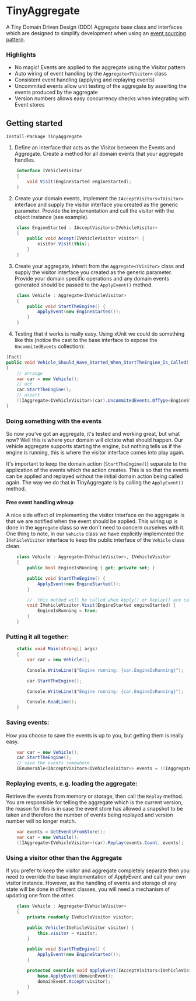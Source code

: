 # TinyAggregate
A Tiny Domain Driven Design (DDD) Aggregate base class and interfaces which are designed to simplify development when using an [event sourcing pattern](https://martinfowler.com/eaaDev/EventSourcing.html).

### Highlights
* No magic! Events are applied to the aggregate using the Visitor pattern
* Auto wiring of event handling by the `Aggregate<TVisitor>` class
* Consistent event handling (applying and replaying events)
* Uncommited events allow unit testing of the aggregate by asserting the events produced by the aggregate
* Version numbers allows easy concurrency checks when integrating with Event stores

## Getting started
```
Install-Package TinyAggregate
```

1. Define an interface that acts as the Visitor between the Events and Aggregate. Create a method for all domain events that your aggregate handles.
```c#
    interface IVehicleVisitor
    {
        void Visit(EngineStarted engineStarted);
    }
```

2. Create your domain events, implement the `IAcceptVisitors<TVisitor>` interface and supply the visitor interface you created  as the generic parameter. Provide the implementation and call the visitor with the object instance (see example).
```c#
    class EngineStarted : IAcceptVisitors<IVehicleVisitor>
    {
        public void Accept(IVehicleVisitor visitor) {
            visitor.Visit(this);
        }
    }
```

3. Create your aggregate, inherit from the `Aggregate<TVisitor>` class and supply the visitor interface you created as the generic parameter. Provide your domain specific operations and any domain events generated should be passed to the `ApplyEvent()` method.
```c#
    class Vehicle : Aggregate<IVehicleVisitor>
    {
        public void StartTheEngine() {
            ApplyEvent(new EngineStarted());
        }
    }
```

4. Testing that it works is really easy. Using xUnit we could do something like this (notice the cast to the base interface to expose the `UncommitedEvents` collection):
```c#
[Fact]
public void Vehicle_Should_Have_Started_When_StartTheEngine_Is_Called() 
{
    // arrange
    var car = new Vehicle();
    // act
    car.StartTheEngine();
    // assert
    ((IAggregate<IVehicleVisitor>)car).UncommitedEvents.OfType<EngineStarted>().Count().Should().Be(1);
}
```

### Doing something with the events
So now you've got an aggregate, it's tested and working great, but what now? Well this is where your domain will dictate what should happen. Our vehicle aggregate supports starting the engine, but nothing tells us if the engine is running, this is where the visitor interface comes into play again. 

It's important to keep the domain action (`StartTheEngine()`) separate to the application of the events which the action creates. This is so that the events can be applied and replayed without the initial domain action being called again. The way we do that in TinyAggregate is by calling the `ApplyEvent()` method.

#### Free event handling wireup
A nice side effect of implementing the visitor interface on the aggregate is that we are notified when the event should be applied. This wiring up is done in the `Aggregate` class so we don't need to concern ourselves with it. One thing to note, in our `Vehicle` class we have explicitly implemented the `IVehicleVisitor` interface to keep the public interface of the `Vehicle` class clean.

```c#
    class Vehicle : Aggregate<IVehicleVisitor>, IVehicleVisitor
    {
        public bool EngineIsRunning { get; private set; }

        public void StartTheEngine() {
            ApplyEvent(new EngineStarted());
        }

        //  this method will be called when Apply() or Replay() are called with an EngineStarted event
        void IVehicleVisitor.Visit(EngineStarted engineStarted) {
            EngineIsRunning = true;
        }
    }
```

### Putting it all together:
```c#
    static void Main(string[] args)
    {
        var car = new Vehicle();

        Console.WriteLine($"Engine running: {car.EngineIsRunning}");

        car.StartTheEngine();

        Console.WriteLine($"Engine running: {car.EngineIsRunning}");

        Console.ReadLine();
    }
```

### Saving events:
How you choose to save the events is up to you, but getting them is really easy.
```c#
    var car = new Vehicle();
    car.StartTheEngine();
    // save the events somewhere    
    IEnumerable<IAcceptVisitors<IVehicleVisitor>> events = ((IAggregate<IVehicleVisitor>)car).UncommitedEvents;
```

### Replaying events, e.g. loading the aggregate:
Retrieve the events from memory or storage, then call the `Replay` method. You are responsible for telling the aggregate which is the current version, the reason for this is in case the event store has allowed a snapshot to be taken and therefore the number of events being replayed and version number will no longer match.
```c#
    var events = GetEventsFromStore();
    var car = new Vehicle();
    ((IAggregate<IVehicleVisitor>)car).Replay(events.Count, events);
```

### Using a visitor other than the Aggregate
If you prefer to keep the visitor and aggregate completely separate then you need to override the base implementation of ApplyEvent and call your own visitor instance. However, as the handling of events and storage of any state will be done in different classes, you will need a mechanism of updating one from the other.

```c#
    class Vehicle : Aggregate<IVehicleVisitor>
    {
        private readonly IVehicleVisitor visitor;

        public Vehicle(IVehicleVisitor visitor) {
            this.visitor = visitor;
        }

        public void StartTheEngine() {
            ApplyEvent(new EngineStarted());
        }

        protected override void ApplyEvent(IAcceptVisitors<IVehicleVisitor> domainEvent) {
            base.ApplyEvent(domainEvent);
            domainEvent.Accept(visitor);            
        }
    }
```
